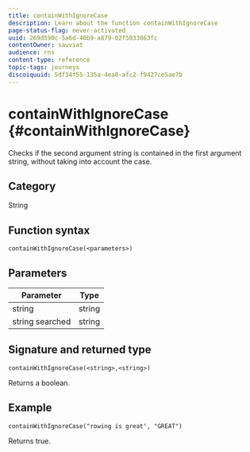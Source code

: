```yaml
---
title: containWithIgnoreCase
description: Learn about the function containWithIgnoreCase
page-status-flag: never-activated
uuid: 269d590c-5a6d-40b9-a879-02f5033863fc
contentOwner: sauviat
audience: rns
content-type: reference
topic-tags: journeys
discoiquuid: 5df34f55-135a-4ea8-afc2-f9427ce5ae7b
---
```


# containWithIgnoreCase {#containWithIgnoreCase}

Checks if the second argument string is contained in the first argument string, without taking into account the case.

## Category

String

## Function syntax

`containWithIgnoreCase(<parameters>)`

## Parameters

| Parameter | Type             |
|-----------|------------------|
| string   | string |
| string searched   | string |

## Signature and returned type

`containWithIgnoreCase(<string>,<string>)`

Returns a boolean.

## Example

`containWithIgnoreCase("rowing is great', "GREAT")`

Returns true.
